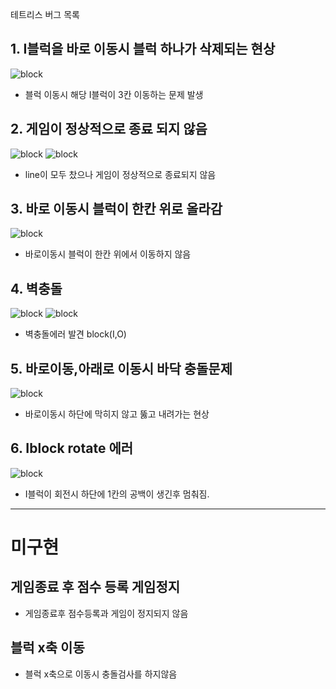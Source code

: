 테트리스 버그 목록

## 1. I블럭을 바로 이동시 블럭 하나가 삭제되는 현상<br>

![block](image/version-0.0.1/IBlock-Direct.png)

- 블럭 이동시 해당 I블럭이 3칸 이동하는 문제 발생

## 2. 게임이 정상적으로 종료 되지 않음<br>

![block](image/version-0.0.1/GameOver.png)
![block](image/version-0.0.1/GameOver2.png)

- line이 모두 찼으나 게임이 정상적으로 종료되지 않음

## 3. 바로 이동시 블럭이 한칸 위로 올라감<br>

![block](image/version-0.0.1/directMove.png)

- 바로이동시 블럭이 한칸 위에서 이동하지 않음

## 4. 벽충돌<br>

![block](image/version-0.0.1/wallCrash1.png)
![block](image/version-0.0.1/wallCrash2.png)

- 벽충돌에러 발견 block(I,O)

## 5. 바로이동,아래로 이동시 바닥 충돌문제

![block](image/version-0.0.1/bottomeLine.png)

- 바로이동시 하단에 막히지 않고 뚫고 내려가는 현상

## 6. Iblock rotate 에러

![block](image/version-0.0.1/IBlock-Direct.png)

- I블럭이 회전시 하단에 1칸의 공백이 생긴후 멈춰짐.

---

# 미구현

## 게임종료 후 점수 등록 게임정지

- 게임종료후 점수등록과 게임이 정지되지 않음

## 블럭 x축 이동

- 블럭 x축으로 이동시 충돌검사를 하지않음
